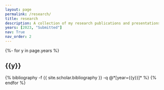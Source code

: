 ```yaml
---
layout: page
permalink: /research/
title: research
description: A collection of my research publications and presentations.
years: [2023, "Submitted"]
nav: True
nav_order: 2
---
```

<!-- _pages/publications.md -->
<div class="publications">

{%- for y in page.years %}
  <h2 class="year">{{y}}</h2>
  {% bibliography -f {{ site.scholar.bibliography }} -q @*[year={{y}}]* %}
{% endfor %}


</div>

